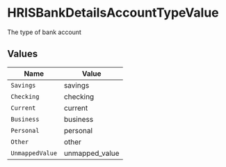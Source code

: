 # HRISBankDetailsAccountTypeValue

The type of bank account


## Values

| Name            | Value           |
| --------------- | --------------- |
| `Savings`       | savings         |
| `Checking`      | checking        |
| `Current`       | current         |
| `Business`      | business        |
| `Personal`      | personal        |
| `Other`         | other           |
| `UnmappedValue` | unmapped_value  |